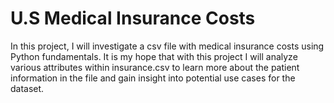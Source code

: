 # U.S Medical Insurance Costs 

In this project, I will investigate a csv file with medical insurance costs using Python fundamentals. It is my hope that with this project I will analyze various attributes within insurance.csv to learn more about the patient information in the file and gain insight into potential use cases for the dataset.
